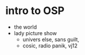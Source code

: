 
# intro to OSP

- the world
- lady picture show
	- univers else, sans guilt, 
	- cosic, radio panik, vj12 
